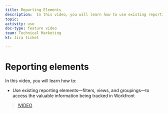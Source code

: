 ```yaml
---
title: Reporting Elements
description:  In this video, you will learn how to use existing reporting elements—filters, views, and groupings—to access information being tracked in [!DNL Adobe Workfront].
topic: 
activity: use
doc-type: feature video
team: Technical Marketing
kt: Jira ticket 

---
```

# Reporting elements

In this video, you will learn how to:

* Use existing reporting elements—filters, views, and groupings—to access the valuable information being tracked in Workfront

>[!VIDEO](https://video.tv.adobe.com/v/335145/?quality=12)
